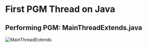 # First PGM Thread on Java

## Performing PGM: MainThreadExtends.java
![MainThreadExtends](/assets/MainThreadExtends.png)


